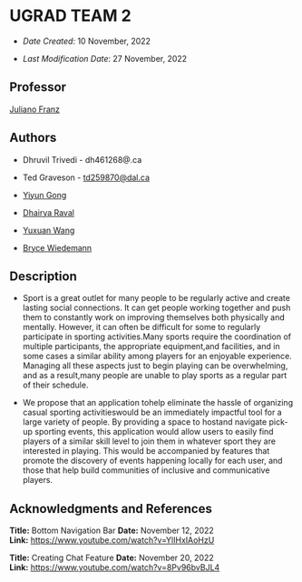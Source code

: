 # UGRAD TEAM 2

- _Date Created_: 10 November, 2022

- _Last Modification Date_: 27 November, 2022

## Professor

[Juliano Franz](juliano.franz@dal.ca)

## Authors

- Dhruvil Trivedi - dh461268@.ca

- Ted Graveson - td259870@dal.ca

- [Yiyun Gong](yy346225@dal.ca)

- [Dhairya Raval](dh715291@dal.ca)

- [Yuxuan Wang](yx703587@dal.ca)

- [Bryce Wiedemann](bwiedemann@dal.ca)


## Description
- Sport  is  a  great  outlet  for  many  people  to  be  regularly  active  and  create  lasting  social connections. It can get people working together and push them to constantly work on improving themselves  both  physically  and  mentally.  However,  it  can  often  be  difficult  for  some  to regularly  participate  in  sporting activities.Many  sports  require  the  coordination  of  multiple participants, the appropriate equipment,and facilities, and in some cases a similar ability among players for an enjoyable experience.  Managing all these aspects just to begin playing can be overwhelming, and as a result,many people are unable to play sports as a regular part of their schedule. 

- We  propose  that  an  application  tohelp  eliminate  the  hassle  of  organizing  casual  sporting activitieswould be an immediately impactful tool for a large variety of people. By providing a space to hostand navigate pick-up sporting events, this application would allow users to easily find players of a similar skill level to join them in whatever sport they are interested in playing. This would be accompanied by features that promote the discovery of events happening locally for each user, and those that help build communities of inclusive and communicative players.

## Acknowledgments and References

**Title:** Bottom Navigation Bar
**Date:** November 12, 2022  
**Link:** https://www.youtube.com/watch?v=YlIHxIAoHzU

**Title:** Creating Chat Feature
**Date:** November 20, 2022  
**Link:** https://www.youtube.com/watch?v=8Pv96bvBJL4

